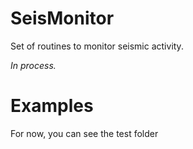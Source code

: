 # SeisMonitor

Set of routines to monitor seismic activity.

*In process.*

# Examples

For now, you can see the test folder
